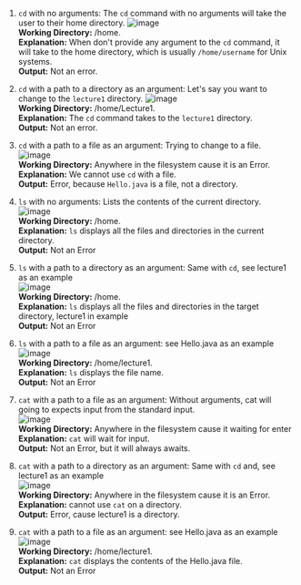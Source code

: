 1. `cd` with no arguments:
     The `cd` command with no arguments will take the user to their home directory.
![image](https://github.com/Awu-Lin/cse15l-lab-reports/assets/94472422/6dd14a2a-6619-41fa-8efe-143961fa8a65)\
**Working Directory:** /home.\
**Explanation:** When don't provide any argument to the `cd` command, it will take to the home directory, which is usually `/home/username` for Unix systems.\
**Output:** Not an error.

2. `cd` with a path to a directory as an argument:
     Let's say you want to change to the `lecture1` directory.
   ![image](https://github.com/Awu-Lin/cse15l-lab-reports/assets/94472422/d7f444c9-6987-44f2-95f7-a4ac926be37d)\
   **Working Directory:** /home/Lecture1.\
   **Explanation:** The `cd` command takes to the `lecture1` directory.\
   **Output:** Not an error.
   
3. `cd` with a path to a file as an argument:
   Trying to change to a file.
   ![image](https://github.com/Awu-Lin/cse15l-lab-reports/assets/94472422/4e716873-1785-47ed-86e1-7c6a857bd5b9)\
   **Working Directory:** Anywhere in the filesystem cause it is an Error.\
   **Explanation:** We cannot use `cd` with a file.\
   **Output:** Error, because `Hello.java` is a file, not a directory.

4. `ls` with no arguments:
     Lists the contents of the current directory.\
![image](https://github.com/Awu-Lin/cse15l-lab-reports/assets/94472422/c1677ff6-cfc0-44d1-9c90-bf4be7b7f5d8)\
**Working Directory:** /home.\
**Explanation:** `ls` displays all the files and directories in the current directory.\
**Output:** Not an Error

5. `ls` with a path to a directory as an argument:
     Same with `cd`, see lecture1 as an example\
![image](https://github.com/Awu-Lin/cse15l-lab-reports/assets/94472422/59ac3837-365f-44d8-befa-bf49fb939b8a)\
**Working Directory:** /home.\
**Explanation:** `ls` displays all the files and directories in the target directory, lecture1 in example\
**Output:** Not an Error

6. `ls` with a path to a file as an argument:
   see Hello.java as an example\
   ![image](https://github.com/Awu-Lin/cse15l-lab-reports/assets/94472422/0f4f3bbc-da30-4eb4-94d1-698518b36884)\
   **Working Directory:** /home/lecture1.\
   **Explanation:** `ls` displays the file name.\
   **Output:** Not an Error

7. `cat` with a path to a file as an argument:
   Without arguments, cat will going to expects input from the standard input.\
   ![image](https://github.com/Awu-Lin/cse15l-lab-reports/assets/94472422/76240d08-1df9-4899-a099-f247484e4c69)\
   **Working Directory:** Anywhere in the filesystem cause it waiting for enter\
   **Explanation:** `cat` will wait for input.\
   **Output:** Not an Error, but it will always awaits.

8. `cat` with a path to a directory as an argument:
     Same with `cd` and, see lecture1 as an example\
     ![image](https://github.com/Awu-Lin/cse15l-lab-reports/assets/94472422/396089a6-b021-4fd9-8d5f-18d3cd616d81)\
     **Working Directory:** Anywhere in the filesystem cause it is an Error.\
     **Explanation:** cannot use `cat` on a directory.\
     **Output:** Error, cause lecture1 is a directory.

9. `cat` with a path to a file as an argument:
   see Hello.java as an example\
   ![image](https://github.com/Awu-Lin/cse15l-lab-reports/assets/94472422/5a2a23cf-eb9e-479f-b959-0291897f8353)\
   **Working Directory:** /home/lecture1.\
   **Explanation:** `cat` displays the contents of the Hello.java file.\
   **Output:** Not an Error





